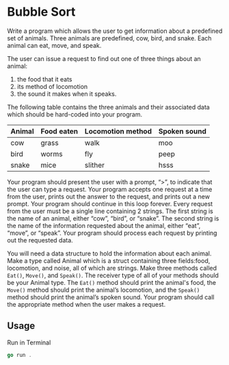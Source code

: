 # Bubble Sort

Write a program which allows the user to get information about a predefined set of animals. Three animals are predefined, cow, bird, and snake. Each animal can eat, move, and speak.

The user can issue a request to find out one of three things about an animal:
1) the food that it eats
2) its method of locomotion
3) the sound it makes when it speaks.

The following table contains the three animals and their associated data which should be hard-coded into your program.

| Animal  | Food eaten | Locomotion method | Spoken sound |
| :---    | :----      | :---              | :---         |
| cow     | grass      | walk              | moo          |
| bird    | worms      | fly               | peep         |
| snake   | mice       | slither           | hsss         |

Your program should present the user with a prompt, “>”, to indicate that the user can type a request. Your program accepts one request at a time from the user, prints out the answer to the request, and prints out a new prompt. Your program should continue in this loop forever. Every request from the user must be a single line containing 2 strings. The first string is the name of an animal, either “cow”, “bird”, or “snake”. The second string is the name of the information requested about the animal, either “eat”, “move”, or “speak”. Your program should process each request by printing out the requested data.

You will need a data structure to hold the information about each animal. Make a type called Animal which is a struct containing three fields:food, locomotion, and noise, all of which are strings. Make three methods called `Eat()`, `Move()`, and `Speak()`. The receiver type of all of your methods should be your Animal type. The `Eat()` method should print the animal's food, the `Move()` method should print the animal’s locomotion, and the `Speak()` method should print the animal’s spoken sound. Your program should call the appropriate method when the user makes a request.

## Usage

Run in Terminal

```go
go run .     
```
